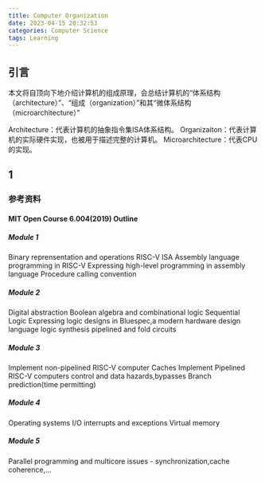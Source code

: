 ```yaml
---
title: Computer Organization
date: 2023-04-15 20:32:53
categories: Computer Science
tags: Learning
---
```


## 引言
本文将自顶向下地介绍计算机的组成原理，会总结计算机的“体系结构（architecture）”、“组成（organization）”和其“微体系结构（microarchitecture）”

Architecture：代表计算机的抽象指令集ISA体系结构。
Organizaiton：代表计算机的实际硬件实现，也被用于描述完整的计算机。
Microarchitecture：代表CPU的实现。

## 1




































### 参考资料
####  MIT Open Course 6.004(2019) Outline
##### Module 1
Binary reprensentation and operations
RISC-V ISA
Assembly language programming in RISC-V
Expressing high-level programming in assembly language
Procedure calling convention
##### Module 2
Digital abstraction
Boolean algebra and combinational logic
Sequential Logic
Expressing logic designs in Bluespec,a modern hardware design language
logic synthesis
pipelined and fold circuits
##### Module 3
Implement non-pipelined RISC-V computer
Caches
Implement Pipelined RISC-V computers 
    control and data hazards,bypasses
Branch prediction(time permitting)
##### Module 4
Operating systems
I/O interrupts and exceptions
Virtual memory
##### Module 5
Parallel programming and multicore issues - synchronization,cache coherence,...
